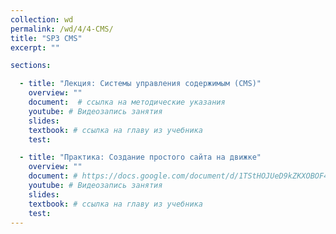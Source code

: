 ```yaml
---
collection: wd
permalink: /wd/4/4-CMS/
title: "SP3 CMS"
excerpt: ""

sections:

  - title: "Лекция: Системы управления содержимым (CMS)" 
    overview: ""
    document:  # ссылка на методические указания
    youtube: # Видеозапись занятия
    slides:
    textbook: # ссылка на главу из учебника
    test: 

  - title: "Практика: Создание простого сайта на движке" 
    overview: ""
    document: # https://docs.google.com/document/d/1TStHOJUeD9kZKXOBOF4qyXEyJmVf1BuS/edit?usp=sharing&ouid=116003821381017651142&rtpof=true&sd=true
    youtube: # Видеозапись занятия
    slides: 
    textbook: # ссылка на главу из учебника
    test: 
---
```

